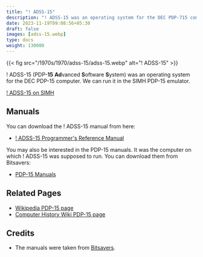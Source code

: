 ```yaml
---
title: "! ADSS-15"
description: "! ADSS-15 was an operating system for the DEC PDP-715 computer. We can run it in the SIMH PDP-15 emulator."
date: 2023-11-19T09:08:56+05:30
draft: false
images: [adss-15.webp]
type: docs
weight: 130000
---
```


{{< fig src="/1970s/1970/adss-15/adss-15.webp" alt="! ADSS-15" >}}

! ADSS-15 (PDP-**15** **Ad**vanced **S**oftware **S**ystem) was an operating system for the DEC PDP-15 computer. We can run it in the SIMH PDP-15 emulator.

<section class="section section-sm">
  <div class="container">
    <div class="row justify-content-center text-center">
      <div class="col-lg-5">
        <p><a class="btn btn-primary btn-md px-4 mb-1" href="simh/" role="button">! ADSS-15 on SIMH</a></p>
      </div>
    </div>
  </div>
</section>

## Manuals

You can download the ! ADSS-15 manual from here:

- [! ADSS-15 Programmer's Reference Manual](http://www.bitsavers.org/pdf/dec/pdp15/DEC-15-MR2B-D_AdvMonPgmRef.pdf)

You may also be interested in the PDP-15 manuals. It was the computer on which ! ADSS-15 was supposed to run. You can download them from Bitsavers:

- [PDP-15 Manuals](http://www.bitsavers.org/pdf/dec/pdp15/)

## Related Pages

- [Wikipedia PDP-15 page](https://en.wikipedia.org/wiki/PDP-15)
- [Computer History Wiki PDP-15 page](http://gunkies.org/wiki/PDP-15)

## Credits

- The manuals were taken from [Bitsavers](http://bitsavers.org).
